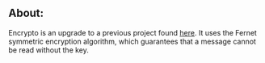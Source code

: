 ## About:

Encrypto is an upgrade to a previous project found [here](https://github.com/emvouvakis/Encrypto_GUI). It uses the Fernet symmetric encryption algorithm, which guarantees that a message cannot be read without the key.

